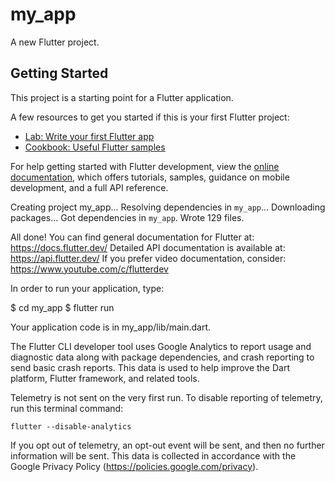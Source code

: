 # my_app

A new Flutter project.

## Getting Started

This project is a starting point for a Flutter application.

A few resources to get you started if this is your first Flutter project:

- [Lab: Write your first Flutter app](https://docs.flutter.dev/get-started/codelab)
- [Cookbook: Useful Flutter samples](https://docs.flutter.dev/cookbook)

For help getting started with Flutter development, view the
[online documentation](https://docs.flutter.dev/), which offers tutorials,
samples, guidance on mobile development, and a full API reference.

Creating project my_app...
Resolving dependencies in `my_app`... 
Downloading packages... 
Got dependencies in `my_app`.
Wrote 129 files.

All done!
You can find general documentation for Flutter at: https://docs.flutter.dev/
Detailed API documentation is available at: https://api.flutter.dev/
If you prefer video documentation, consider:
https://www.youtube.com/c/flutterdev

In order to run your application, type:

  $ cd my_app
  $ flutter run

Your application code is in my_app/lib/main.dart.

The Flutter CLI developer tool uses Google Analytics to report usage and
diagnostic
data along with package dependencies, and crash reporting to send basic crash
reports. This data is used to help improve the Dart platform, Flutter framework,
and related tools.

Telemetry is not sent on the very first run. To disable reporting of telemetry,
run this terminal command:

    flutter --disable-analytics

If you opt out of telemetry, an opt-out event will be sent, and then no further
information will be sent. This data is collected in accordance with the Google
Privacy Policy (https://policies.google.com/privacy).
